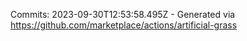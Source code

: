 Commits: 2023-09-30T12:53:58.495Z - Generated via https://github.com/marketplace/actions/artificial-grass
<br>
